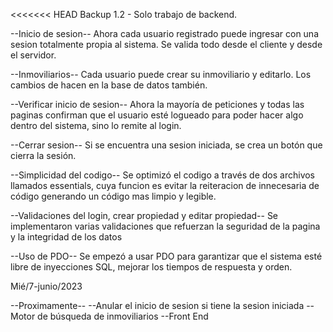 <<<<<<< HEAD
Backup 1.2 - Solo trabajo de backend.

--Inicio de sesion--
Ahora cada usuario registrado puede ingresar con una sesion totalmente propia al sistema.
Se valida todo desde el cliente y desde el servidor.

--Inmoviliarios--
Cada usuario puede crear su inmoviliario y editarlo. 
Los cambios de hacen en la base de datos también.

--Verificar inicio de sesion--
Ahora la mayoría de peticiones y todas las paginas confirman que el usuario esté logueado para poder
hacer algo dentro del sistema, sino lo remite al login.

--Cerrar sesion--
Si se encuentra una sesion iniciada, se crea un botón que cierra la sesión.

--Simplicidad del codigo--
Se optimizó el codigo a través de dos archivos llamados essentials, cuya funcion es evitar la reiteracion de innecesaria
de código generando un código mas limpio y legible.

--Validaciones del login, crear propiedad y editar propiedad--
Se implementaron varias validaciones que refuerzan la seguridad de la pagina y la integridad de los datos

--Uso de PDO--
Se empezó a usar PDO para garantizar que el sistema esté libre de inyecciones SQL,
mejorar los tiempos de respuesta y orden.


Mié/7-junio/2023

--Proximamente--
--Anular el inicio de sesion si tiene la sesion iniciada
--Motor de búsqueda de inmoviliarios
--Front End
